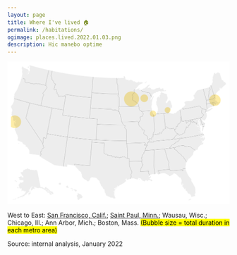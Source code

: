 ```yaml
---
layout: page
title: Where I've lived 🏠
permalink: /habitations/
ogimage: places.lived.2022.01.03.png
description: Hic manebo optime
---
```

<img src="/assets/og/places.lived.2022.01.03.png">

<span class="muted small">West to East: </span><a class="muted" href="/fog">San Francisco, Calif.</a>; <a class="muted" href="/mn">Saint Paul, Minn.</a>; <span class="muted small">Wausau, Wisc.; Chicago, Ill.; Ann Arbor, Mich.; Boston, Mass.</span> <mark><span class="muted small">(Bubble size = total duration in each metro area)</span></mark>

<span class="muted small">Source: internal analysis, January 2022</span>